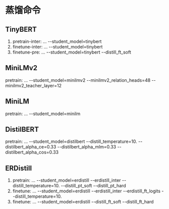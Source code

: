 # 蒸馏命令
## TinyBERT
1. pretrain-inter: ... --student_model=tinybert
2. finetune-inter: ... --student_model=tinybert
3. finetune-pre: ... --student_model=tinybert --distill_ft_soft

## MiniLMv2
pretrain: ... --student_model=minilmv2 --minilmv2_relation_heads=48 --minilmv2_teacher_layer=12

## MiniLM
pretrain: ... --student_model=minilm

## DistilBERT
pretrain: ... --student_model=distilbert --distill_temperature=10. --distilbert_alpha_ce=0.33 --distilbert_alpha_mlm=0.33 --distilbert_alpha_cos=0.33

## ERDistill
1. pretrain: ... --student_model=erdistill --erdistill_inter --distill_temperature=10. --distill_pt_soft --distill_pt_hard
2. finetune: ... --student_model=erdistill --erdistill_inter --erdistill_ft_logits --distill_temperature=10.
3. finetune: ... --student_model=erdistill --distill_ft_soft --distill_ft_hard
